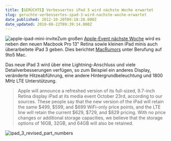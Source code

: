 ```yaml
---
title: [GERÜCHTE] Verbessertes iPad 3 wird nächste Woche erwartet
slug: geruchte-verbessertes-ipad-3-wird-nachste-woche-erwartet
date_published: 2012-10-20T09:18:28.000Z
date_updated: 2018-08-22T09:39:14.000Z
---
```


![apple-ipad-mini-invite](//picdump.thafaker.de/2012/10/apple-ipad-mini-invite-100x100.jpg)Zum großen [Apple-Event nächste Woche](__GHOST_URL__/apple-special-event-am-23-oktober-ist-bestatigt/) wird es neben den neuen Macbook Pro 13" Retina sowie kleinen iPad minis auch überarbeitete iPad 3 geben. Dies berichtet [MacRumors](http://www.macrumors.com/2012/10/19/tweaked-full-size-ipad-with-lightning-connector-coming-next-week/) unter Berufung auf 9to5 Mac. 

Das neue iPad 3 wird über eine Lightning-Anschluss und viele Detailverbesserungen verfügen, so zum Beispiel ein anderes Display, veränderte Hitzeabführung, eine andere Hintergrundbeleuchtung und 1800 MHz LTE Unterstützung.

> Apple will announce a refreshed version of its full-sized, 9.7-inch Retina display iPad at its media event October 23rd, according to our sources. These people say that the new version of the iPad will retain the same $499, $599, and $699 WiFi-only price points, and the LTE line will retain the current $629, $729, and $829 pricing. With no price changes or additional storage capacities, we believe that the storage options of 16GB, 32GB, and 64GB will also be retained.

![ipad_3_revised_part_numbers](//picdump.thafaker.de/2012/10/ipad_3_revised_part_numbers.jpg)
